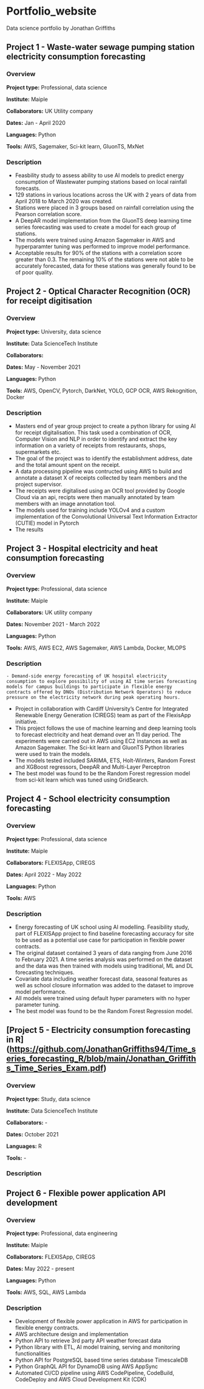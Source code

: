 # Portfolio_website
Data science portfolio by Jonathan Griffiths 


## Project 1 - Waste-water sewage pumping station electricity consumption forecasting

  ### Overview

  **Project type:** Professional, data science
  
  **Institute:** Maiple
  
  **Collaborators:** UK Utility company
  
  **Dates:** Jan - April 2020
  
  **Languages:** Python
  
  **Tools:** AWS, Sagemaker, Sci-kit learn, GluonTS, MxNet

  ### Description
  - Feasbility study to assess ability to use AI models to predict energy consumption of Wastewater pumping stations based on local rainfall forecasts. 
  - 129 stations in various locations across the UK with 2 years of data from April 2018 to March 2020 was created.
  - Stations were placed in 3 groups based on rainfall correlation using the Pearson correlation score. 
  - A DeepAR model implementation from the GluonTS deep learning time series forecasting was used to create a model for each group of stations.
  - The models were trained using Amazon Sagemaker in AWS and hyperparamter tuning was performed to improve model performance. 
  - Acceptable results for 90% of the stations with a correlation score greater than 0.3. The remaining 10% of the stations were not able to be accurately forecasted, data for these stations was generally found to be of poor quality.
  

## Project 2 - Optical Character Recognition (OCR) for receipt digitisation 

  ### Overview
  
  **Project type:** University, data science
  
  **Institute:** Data ScienceTech Institute
  
  **Collaborators:** 
  
  **Dates:** May - November 2021
  
  **Languages:** Python
  
  **Tools:** AWS, OpenCV, Pytorch, DarkNet, YOLO, GCP OCR, AWS Rekognition, Docker
    
  ### Description
  - Masters end of year group project to create a python library for using AI for receipt digitalisation. This task used a combination of OCR, Computer Vision and NLP in order to identify and extract the key information on a variety of receipts from restaurants, shops, supermarkets etc. 
  - The goal of the project was to identify the establishment address, date and the total amount spent on the receipt.
  - A data processing pipeline was contructed using AWS to build and annotate a dataset X of receipts collected by team members and the project supervisor. 
  - The receipts were digitalised using an OCR tool provided by Google Cloud via an api, recipts were then manually annotated by team members with an image annotation tool. 
  - The models used for training include YOLOv4 and a custom implementation of the Convolutional Universal Text Information Extractor (CUTIE) model in Pytorch
  - The results 

## Project 3 - Hospital electricity and heat consumption forecasting 

  ### Overview
  **Project type:** Professional, data science
  
  **Institute:** Maiple
  
  **Collaborators:** UK utility company
  
  **Dates:** November 2021 - March 2022
  
  **Languages:** Python
  
  **Tools:** AWS, AWS EC2, AWS Sagemaker, AWS Lambda, Docker, MLOPS
    
  ### Description
    - Demand-side energy forecasting of UK hospital electricity consumption to explore possibility of using AI time series forecasting models for campus buildings to participate in flexible energy contracts offered by DNOs (Distribution Network Operators) to reduce pressure on the electricity network during peak operating hours.
  - Project in collaboration with Cardiff University’s Centre for Integrated Renewable Energy Generation (CIREGS) team as part of the FlexisApp initiative.
  - This project follows the use of machine learning and deep learning tools to forecast electricity and heat demand over an 11 day period. The experiments were carried out in AWS using EC2 instances as well as Amazon Sagemaker. The Sci-kit learn and GluonTS Python libraries were used to train the models. 
  - The models tested included SARIMA, ETS, Holt-Winters, Random Forest and XGBoost regressors, DeepAR and Multi-Layer Perceptron
  - The best model was found to be the Random Forest regression model from sci-kit learn which was tuned using GridSearch.


## Project 4 - School electricity consumption forecasting 

  ### Overview

  **Project type:** Professional, data science
  
  **Institute:** Maiple
  
  **Collaborators:** FLEXISApp, CIREGS
  
  **Dates:** April 2022 - May 2022
  
  **Languages:** Python
  
  **Tools:** AWS 
    
  ### Description
  - Energy forecasting of UK school using AI modelling. Feasibility study, part of FLEXISApp project to find baseline forecasting accuracy for site to be used as a potential use case for participation in flexible power contracts. 
  - The original dataset contained 3 years of data ranging from June 2016 to February 2021.  A time series analysis was performed on the dataset and the data was then trained with models using traditional, ML and DL forecasting techniques. 
  - Covariate data including weather forecast data, seasonal features as well as school closure information was added to the dataset to improve model performance. 
  - All models were trained using default hyper parameters with no hyper parameter tuning. 
  - The best model was found to be the Random Forest Regression model. 

## [Project 5 - Electricity consumption forecasting in R] (https://github.com/JonathanGriffiths94/Time_series_forecasting_R/blob/main/Jonathan_Griffiths_Time_Series_Exam.pdf)

### Overview

  **Project type:** Study, data science
  
  **Institute:** Data ScienceTech Institute
  
  **Collaborators:** -
  
  **Dates:** October 2021
  
  **Languages:** R
  
  **Tools:** -
    
### Description


## Project 6 - Flexible power application API development 

  ### Overview

  **Project type:** Professional, data engineering
  
  **Institute:** Maiple
  
  **Collaborators:** FLEXISApp, CIREGS
  
  **Dates:** May 2022 - present 
  
  **Languages:** Python
  
  **Tools:** AWS, SQL, AWS Lambda
    
  ### Description
  
  - Development of flexible power application in AWS for participation in flexible energy contracts.
  - AWS architecture design and implementation
  - Python API to retrieve 3rd party API weather forecast data 
  - Python library with ETL, AI model training, serving and monitoring functionalities
  - Python API for PostgreSQL based time series database TimescaleDB
  - Python GraphQL API for DynamoDB using AWS AppSync
  - Automated CI/CD pipeline using AWS CodePipeline, CodeBuild, CodeDeploy and AWS Cloud Development Kit (CDK)



